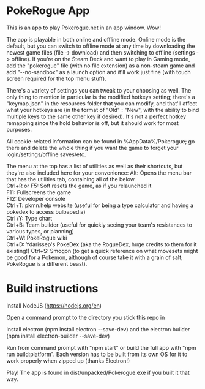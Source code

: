 # PokeRogue App
This is an app to play Pokerogue.net in an app window. Wow! 

The app is playable in both online and offline mode. Online mode is the default, but you can switch to offline mode at any time by downloading the newest game files (file -> download) and then switching to offline (settings -> offline). If you're on the Steam Deck and want to play in Gaming mode, add the "pokerogue" file (with no file extension) as a non-steam game and add "--no-sandbox" as a launch option and it'll work just fine (with touch screen required for the top menu stuff).

There's a variety of settings you can tweak to your choosing as well. The only thing to mention in particular is the modified hotkeys setting; there's a "keymap.json" in the resources folder that you can modify, and that'll affect what your hotkeys are (in the format of "Old" : "New", with the ability to bind multiple keys to the same other key if desired). It's not a perfect hotkey remapping since the hold behavior is off, but it should work for most purposes.

All cookie-related information can be found in %AppData%/Pokerogue; go there and delete the whole thing if you want the game to forget your login/settings/offline saves/etc.

The menu at the top has a list of utilities as well as their shortcuts, but they're also included here for your convenience:
Alt: Opens the menu bar that has the utilities tab, containing all of the below.  
Ctrl+R or F5: Soft resets the game, as if you relaunched it  
F11: Fullscreens the game  
F12: Developer console  
Ctrl+T: pkmn.help website (useful for being a type calculator and having a pokedex to access bulbapedia)  
Ctrl+Y: Type chart  
Ctrl+B: Team builder (useful for quickly seeing your team's resistances to various types, or planning)  
Ctrl+W: PokeRogue wiki  
Ctrl+D: Ydarissep's PokeDex (aka the RogueDex, huge credits to them for it existing!)
Ctrl+S: Smogon (to get a quick reference on what movesets might be good for a Pokemon, although of course take it with a grain of salt; PokeRogue is a different beast).  

# Build instructions

Install NodeJS (https://nodejs.org/en)

Open a command prompt to the directory you stick this repo in

Install electron (npm install electron --save-dev) and the electron builder (npm install electron-builder --save-dev)

Run from command prompt with "npm start" or build the full app with "npm run build:platform". Each version has to be built from its own OS for it to work properly when zipped up (thanks Electron!)

Play! The app is found in dist/unpacked/Pokerogue.exe if you built it that way.
